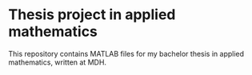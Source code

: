 # Thesis project in applied mathematics
This repository contains MATLAB files for my bachelor thesis in applied mathematics, written at MDH.
